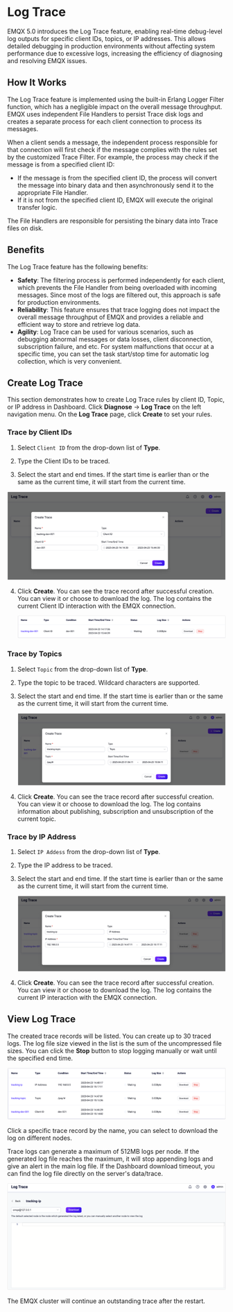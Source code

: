 # Log Trace

EMQX 5.0 introduces the Log Trace feature, enabling real-time debug-level log outputs for specific client IDs, topics, or IP addresses. This allows detailed debugging in production environments without affecting system performance due to excessive logs, increasing the efficiency of diagnosing and resolving EMQX issues.

## How It Works 

The Log Trace feature is implemented using the built-in Erlang Logger Filter function, which has a negligible impact on the overall message throughput. EMQX uses independent File Handlers to persist Trace disk logs and creates a separate process for each client connection to process its messages.

When a client sends a message, the independent process responsible for that connection will first check if the message complies with the rules set by the customized Trace Filter. For example, the process may check if the message is from a specified client ID:

- If the message is from the specified client ID, the process will convert the message into binary data and then asynchronously send it to the appropriate File Handler. 
- If it is not from the specified client ID, EMQX will execute the original transfer logic. 

The File Handlers are responsible for persisting the binary data into Trace files on disk. 

## Benefits

The Log Trace feature has the following benefits:

- **Safety**: The filtering process is performed independently for each client, which prevents the File Handler from being overloaded with incoming messages. Since most of the logs are filtered out, this approach is safe for production environments. 
- **Reliability**: This feature ensures that trace logging does not impact the overall message throughput of EMQX and provides a reliable and efficient way to store and retrieve log data.
- **Agility**: Log Trace can be used for various scenarios, such as debugging abnormal messages or data losses, client disconnection, subscription failure, and etc. For system malfunctions that occur at a specific time, you can set the task start/stop time for automatic log collection, which is very convenient.

<!-- TODO 下面的内容先凑合使用，后续更新 -->

## Create Log Trace

This section demonstrates how to create Log Trace rules by client ID, Topic, or IP address in Dashboard. Click **Diagnose** -> **Log Trace** on the left navigation menu. On the **Log Trace** page, click **Create** to set your rules. 

### Trace by Client IDs

1. Select `Client ID` from the drop-down list of **Type**.

2. Type the Client IDs to be traced.

3. Select the start and end times. If the start time is earlier than or the same as the current time, it will start from the current time.
<img src="./assets/create-trace-client-ee.png" alt="create-trace-client-ee" style="zoom:67%;" />

4. Click **Create**. You can see the trace record after successful creation. You can view it or choose to download the log. The log contains the current Client ID interaction with the EMQX connection.

   ![create-trace-client-created-ee](./assets/create-trace-client-created-ee.png)

### Trace by Topics

1. Select `Topic` from the drop-down list of **Type**.

2. Type the topic to be traced. Wildcard characters are supported.

3. Select the start and end time. If the start time is earlier than or the same as the current time, it will start from the current time.

   <img src="./assets/create-trace-topic-ee.png" alt="create-trace-topic-ee" style="zoom:67%;" />

4. Click **Create**. You can see the trace record after successful creation. You can view it or choose to download the log. The log contains information about publishing, subscription and unsubscription of the current topic.

### Trace by IP Address

1. Select `IP Addess` from the drop-down list of **Type**.

2. Type the IP address to be traced.

3. Select the start and end time. If the start time is earlier than or the same as the current time, it will start from the current time.

   <img src="./assets/create-trace-ip-ee.png" alt="create-trace-ip-ee" style="zoom:67%;" />

4. Click **Create**. You can see the trace record after successful creation. You can view it or choose to download the log. The log contains the current IP interaction with the EMQX connection.

## View Log Trace 

The created trace records will be listed. You can create up to 30 traced logs. The log file size viewed in the list is the sum of the uncompressed file sizes. You can click the **Stop** button to stop logging manually or wait until the specified end time.

<img src="./assets/log-trace-list-ee.png" alt="log-trace-list-ee" style="zoom:67%;" />

Click a specific trace record by the name, you can select to download the log on different nodes. 

Trace logs can generate a maximum of 512MB logs per node. If the generated log file reaches the maximum, it will stop appending logs and give an alert in the main log file. If the Dashboard download timeout, you can find the log file directly on the server's data/trace.

<img src="./assets/log-trace-node-ee.png" alt="log-trace-node-ee" style="zoom:50%;" />

The EMQX cluster will continue an outstanding trace after the restart. <!--What does it mean?-->





